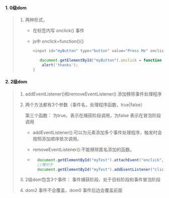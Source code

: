 #### 1. 0级dom

> 1. 两种形式，
>
>     - 在标签内写 onclick() 事件
>
>     - js中  onclick=function(){}
>
>         ```js
>         <input id="myButton" type="button" value="Press Me" οnclick="alert('thanks');" >
>             
>            document.getElementById("myButton").onclick = function () {
>             alert('thanks');
>         } 
>         ```
>
>         
>
>     

#### 2. 2级dom

> 1. addEventListener()和removeEventListener()              添加移除事件处理程序
>
> 2. 两个方法都有3个参数（事件名，处理程序函数，true|false）
>
>     第三个函数： 为true，表示在捕获阶段调用，为false  表示在冒泡阶段调用
>
>     - addEventListener():可以为元素添加多个事件处理程序，触发时会按照添加顺序依次调用。
>
>     - removeEventListener():不能移除匿名添加的函数。
>
>     - ```js
>         document.getElementById("myTest").attachEvent("onclick", function(){alert(1)});
>         //等价于
>         document.getElementById("myTest").addEventListener("click", function(){alert(1)}, false);
>         ```
>
> 3. 2级dom包含3个事件：  事件捕获阶段、处于目标阶段和事件冒泡阶段
> 4. dom2 事件不会覆盖，dom0 事件后边会覆盖前面